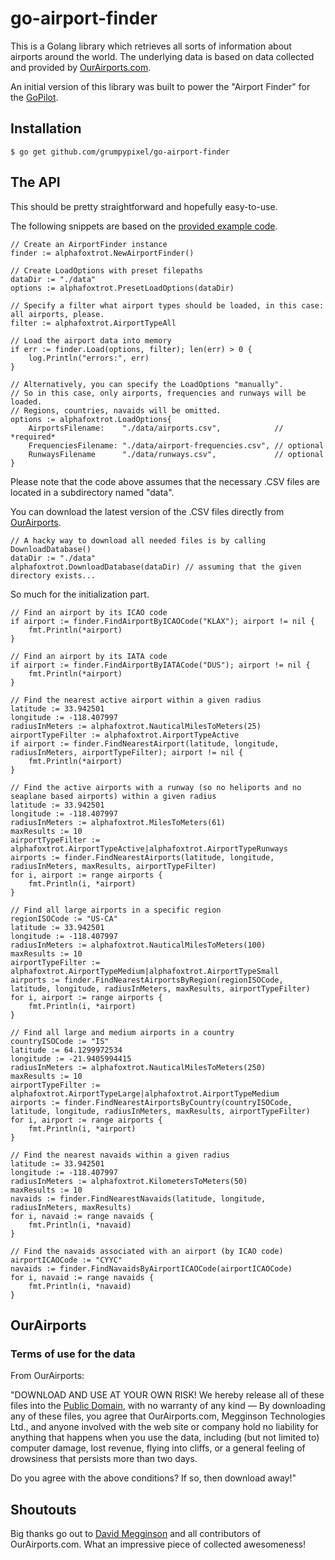 # go-airport-finder

This is a Golang library which retrieves all sorts of information about airports around the world. The underlying data is based on data collected and provided by [OurAirports.com](https://ourairports.com).

An initial version of this library was built to power the "Airport Finder" for the [GoPilot](https://github.com/grumpypixel/msfs2020-gopilot).

## Installation

`$ go get github.com/grumpypixel/go-airport-finder`

## The API

This should be pretty straightforward and hopefully easy-to-use.

The following snippets are based on the [provided example code](https://github.com/grumpypixel/go-airport-finder/blob/main/example/main.go).

```golang
// Create an AirportFinder instance
finder := alphafoxtrot.NewAirportFinder()

// Create LoadOptions with preset filepaths
dataDir := "./data"
options := alphafoxtrot.PresetLoadOptions(dataDir)

// Specify a filter what airport types should be loaded, in this case: all airports, please.
filter := alphafoxtrot.AirportTypeAll

// Load the airport data into memory
if err := finder.Load(options, filter); len(err) > 0 {
	log.Println("errors:", err)
}
```

```golang
// Alternatively, you can specify the LoadOptions "manually".
// So in this case, only airports, frequencies and runways will be loaded.
// Regions, countries, navaids will be omitted.
options := alphafoxtrot.LoadOptions{
	AirportsFilename:    "./data/airports.csv",            // *required*
	FrequenciesFilename: "./data/airport-frequencies.csv", // optional
	RunwaysFilename      "./data/runways.csv",             // optional
}
```

Please note that the code above assumes that the necessary .CSV files are located in a subdirectory named "data".

You can download the latest version of the .CSV files directly from [OurAirports](https://ourairports.com/data).


```golang
// A hacky way to download all needed files is by calling DownloadDatabase()
dataDir := "./data"
alphafoxtrot.DownloadDatabase(dataDir) // assuming that the given directory exists...
```

So much for the initialization part.

```golang
// Find an airport by its ICAO code
if airport := finder.FindAirportByICAOCode("KLAX"); airport != nil {
	fmt.Println(*airport)
}
```

```golang
// Find an airport by its IATA code
if airport := finder.FindAirportByIATACode("DUS"); airport != nil {
	fmt.Println(*airport)
}
```

```golang
// Find the nearest active airport within a given radius
latitude := 33.942501
longitude := -118.407997
radiusInMeters := alphafoxtrot.NauticalMilesToMeters(25)
airportTypeFilter := alphafoxtrot.AirportTypeActive
if airport := finder.FindNearestAirport(latitude, longitude, radiusInMeters, airportTypeFilter); airport != nil {
	fmt.Println(*airport)
}
```

```golang
// Find the active airports with a runway (so no heliports and no seaplane based airports) within a given radius
latitude := 33.942501
longitude := -118.407997
radiusInMeters := alphafoxtrot.MilesToMeters(61)
maxResults := 10
airportTypeFilter := alphafoxtrot.AirportTypeActive|alphafoxtrot.AirportTypeRunways
airports := finder.FindNearestAirports(latitude, longitude, radiusInMeters, maxResults, airportTypeFilter)
for i, airport := range airports {
	fmt.Println(i, *airport)
}
```

```golang
// Find all large airports in a specific region
regionISOCode := "US-CA"
latitude := 33.942501
longitude := -118.407997
radiusInMeters := alphafoxtrot.NauticalMilesToMeters(100)
maxResults := 10
airportTypeFilter := alphafoxtrot.AirportTypeMedium|alphafoxtrot.AirportTypeSmall
airports := finder.FindNearestAirportsByRegion(regionISOCode, latitude, longitude, radiusInMeters, maxResults, airportTypeFilter)
for i, airport := range airports {
	fmt.Println(i, *airport)
}
```

```golang
// Find all large and medium airports in a country
countryISOCode := "IS"
latitude := 64.1299972534
longitude := -21.9405994415
radiusInMeters := alphafoxtrot.NauticalMilesToMeters(250)
maxResults := 10
airportTypeFilter := alphafoxtrot.AirportTypeLarge|alphafoxtrot.AirportTypeMedium
airports := finder.FindNearestAirportsByCountry(countryISOCode, latitude, longitude, radiusInMeters, maxResults, airportTypeFilter)
for i, airport := range airports {
	fmt.Println(i, *airport)
}
```

```golang
// Find the nearest navaids within a given radius
latitude := 33.942501
longitude := -118.407997
radiusInMeters := alphafoxtrot.KilometersToMeters(50)
maxResults := 10
navaids := finder.FindNearestNavaids(latitude, longitude, radiusInMeters, maxResults)
for i, navaid := range navaids {
	fmt.Println(i, *navaid)
}
```

```golang
// Find the navaids associated with an airport (by ICAO code)
airportICAOCode := "CYYC"
navaids := finder.FindNavaidsByAirportICAOCode(airportICAOCode)
for i, navaid := range navaids {
	fmt.Println(i, *navaid)
}
```

## OurAirports

### Terms of use for the data
From OurAirports:

"DOWNLOAD AND USE AT YOUR OWN RISK! We hereby release all of these files into the [Public Domain](https://en.wikipedia.org/wiki/Public_domain), with no warranty of any kind — By downloading any of these files, you agree that OurAirports.com, Megginson Technologies Ltd., and anyone involved with the web site or company hold no liability for anything that happens when you use the data, including (but not limited to) computer damage, lost revenue, flying into cliffs, or a general feeling of drowsiness that persists more than two days.

Do you agree with the above conditions? If so, then download away!"

## Shoutouts

Big thanks go out to [David Megginson](http://ourairports.com/about.html#credits) and all contributors of OurAirports.com. What an impressive piece of collected awesomeness!